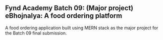 ## Fynd Academy Batch 09: (Major project) eBhojnalya: A food ordering platform
A food ordering application built using MERN stack as the major project for the Batch 09 final submission.
